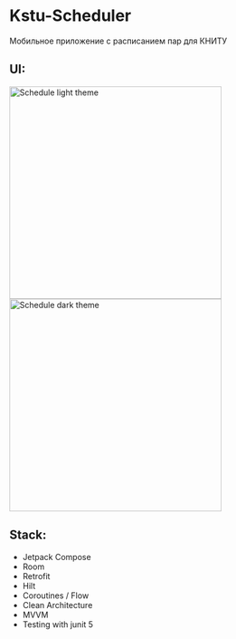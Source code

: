 # Kstu-Scheduler
Мобильное приложение с расписанием пар для КНИТУ
## UI:
<img width="375" alt="Schedule light theme" src="https://github.com/hugidonic/Kstu-Scheduler/assets/56829032/9ce402eb-b4ce-472c-a237-a24d48250c17">
<img width="375" alt="Schedule dark theme" src="https://github.com/hugidonic/Kstu-Scheduler/assets/56829032/40ac246b-745e-46b0-83c0-7ba8509b24df">

## Stack:
* Jetpack Compose
* Room
* Retrofit
* Hilt
* Coroutines / Flow
* Clean Architecture
* MVVM
* Testing with junit 5
